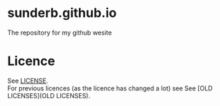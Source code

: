 # sunderb.github.io
The repository for my github wesite
# Licence
See [LICENSE](LICENSE). <br />
For previous licences (as the licence has changed a lot) see See [OLD LICENSES](OLD LICENSES).

